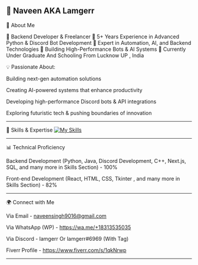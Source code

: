🚀 Naveen AKA Lamgerr
---

🌌 About Me

🔹 Backend Developer & Freelancer
🔹 5+ Years Experience in Advanced Python & Discord Bot Development
🔹 Expert in Automation, AI, and Backend Technologies 
🔹 Building High-Performance Bots & AI Systems
🔹 Currently Under Graduate And Schooling From Lucknow UP , India

💡 Passionate About:

Building next-gen automation solutions

Creating AI-powered systems that enhance productivity

Developing high-performance Discord bots & API integrations

Exploring futuristic tech & pushing boundaries of innovation



---

🚀 Skills & Expertise
[![My Skills](https://skillicons.dev/icons?i=aws,gcp,azure,react,python,nextjs,typescript,html,css,js,java,cpp,kotlin,github,bash,docker,vim,git,anaconda,apple,linux,clion,replit,discord,discordjs,django,flask,linux,vscode,pycharm,r,fastapi,mongodb&perline=4)](https://skillicons.dev)

---

📊 Technical Proficiency

Backend Development (Python, Java, Discord Development, C++, Next.js, SQL, and many more in Skills Section) - 100%

Front-end Development (React, HTML, CSS, Tkinter , and many more in Skills Section) - 82%

---

🌍 Connect with Me

Via Email - naveensingh9016@gmail.com

Via WhatsApp (WP) - https://wa.me/+18313535035

Via Discord - lamgerr Or lamgerr#6969 (With Tag)

Fiverr Profile - https://www.fiverr.com/s/1qkNrwp

---
